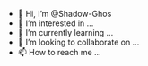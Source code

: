 - 👋 Hi, I’m @Shadow-Ghos
- 👀 I’m interested in ...
- 🌱 I’m currently learning ...
- 💞️ I’m looking to collaborate on ...
- 📫 How to reach me ...

<!---
Shadow-Ghos/Shadow-Ghos is a ✨ special ✨ repository because its `README.md` (this file) appears on your GitHub profile.
You can click the Preview link to take a look at your changes.
--->

